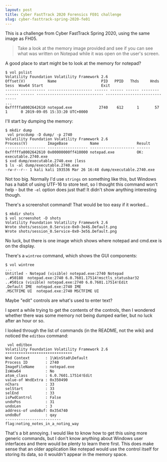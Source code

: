 ```yaml
---
layout: post
title: Cyber FastTrack 2020 Forensics FE01 challenge
slug: cyber-fasttrack-spring-2020-fe01
---
```


This is a challenge from Cyber FastTrack Spring 2020, using the same image as FH05.

> Take a look at the memory image provided and see if you can see what was written on Notepad while it was open on the user's screen.

A good place to start might be to look at the memory for notepad?

```
$ vol pslist
Volatility Foundation Volatility Framework 2.6
Offset(V)          Name                    PID   PPID   Thds     Hnds   Sess  Wow64 Start                          Exit                          
------------------ -------------------- ------ ------ ------ -------- ------ ------ ------------------------------ ------------------------------
...
0xfffffa8002642610 notepad.exe            2740    612      1       57      1      0 2019-09-05 15:33:20 UTC+0000 
```

I'll start by dumping the memory:

```
$ mkdir dump
 vol procdump -D dump/ -p 2740
Volatility Foundation Volatility Framework 2.6
Process(V)         ImageBase          Name                 Result
------------------ ------------------ -------------------- ------
0xfffffa8002642610 0x00000000ff410000 notepad.exe          OK: executable.2740.exe
$ xxd dump/executable.2740.exe |less
$ ls -al dump/executable.2740.exe 
-rw-r--r-- 1 kali kali 193536 Mar 26 16:48 dump/executable.2740.exe
```

Not too big.  Normally I'd use `strings` on something like this, but Windows has a habit of using UTF-16 to store text, so I thought this command won't help - but the `-el` option does just that!  It didn't show anything interesting though.

There's a screenshot command! That would be too easy if it worked...

```
$ mkdir shots
$ vol screenshot -D shots
Volatility Foundation Volatility Framework 2.6
Wrote shots/session_0.Service-0x0-3e4$.Default.png
Wrote shots/session_0.Service-0x0-3e5$.Default.png
```

No luck, but there is one image which shows where notepad and cmd.exe is on the display.

There's a `wintree` command, which shows the GUI components:

```
$ vol wintree
...
Untitled - Notepad (visible) notepad.exe:2740 Notepad
..#50188  notepad.exe:2740 6.0.7601.17514!msctls_statusbar32
..#501ca (visible) notepad.exe:2740 6.0.7601.17514!Edit
.Default IME  notepad.exe:2740 IME
.MSCTFIME UI  notepad.exe:2740 MSCTFIME UI

```

Maybe "edit" controls are what's used to enter text?

I spent a while trying to get the contents of the controls, then I wondered whether there was some memory not being dumped earlier, but no luck after an hour or so.

I looked through the list of commands (in the README, not the wiki) and noticed the `editbox` command:

```
 vol editbox
Volatility Foundation Volatility Framework 2.6
******************************
Wnd Context       : 1\WinSta0\Default
Process ID        : 2740
ImageFileName     : notepad.exe
IsWow64           : No
atom_class        : 6.0.7601.17514!Edit
value-of WndExtra : 0x350490
nChars            : 33
selStart          : 33
selEnd            : 33
isPwdControl      : False
undoPos           : 31
undoLen           : 3
address-of undoBuf: 0x354740
undoBuf           : qay
-------------------------
flag:noting_notes_in_a_noting_way
```

That's a bit annoying.  I would like to know how to get this using more generic commands, but I don't know anything about Windows user interfaces and there would be plenty to learn there first.  This does make sense that an older application like notepad would use the control itself for storing its data, so it wouldn't appear in the memory space.


